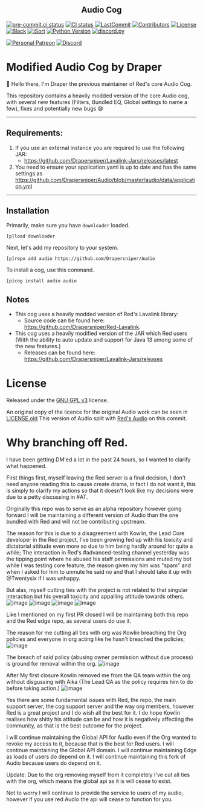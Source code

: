 <h2 align="center">Audio Cog</h2>

[![pre-commit.ci status](https://results.pre-commit.ci/badge/github/Drapersniper/Audio/master.svg)](https://results.pre-commit.ci/latest/github/Drapersniper/Audio/master)
[![CI status](https://github.com/Drapersniper/Audio/actions/workflows/main.yml/badge.svg)](https://github.com/Drapersniper/Audio/actions/workflows/main.yml)
[![LastCommit](https://img.shields.io/github/last-commit/Drapersniper/Audio?logo=Github&labelColor=292f35&logoColor=878f96&color=32c754)](https://github.com/Drapersniper/Audio/commits/master)
[![Contributors](https://img.shields.io/github/contributors/Drapersniper/Audio.svg?labelColor=292f35&logo=GitHub&logoColor=878f96&color=32c754)](https://github.com/Drapersniper/Audio/graphs/contributors)
[![License](https://img.shields.io/badge/License-GPLv3-blue.svg?labelColor=292f35&color=32c754)](https://github.com/Cog-Creators/Red-DiscordBot/blob/V3/develop/LICENSE)
[![Black](https://img.shields.io/badge/code%20style-black-000000.svg?labelColor=292f35&logo=python&logoColor=878f96&color=32c754)](https://github.com/psf/black)
[![iSort](https://img.shields.io/badge/%20imports-isort-%231674b1?style=flat&labelColor=292f35&logo=python&logoColor=878f96&color=32c754)](https://pycqa.github.io/isort)
[![Python Version](https://img.shields.io/pypi/pyversions/Red-Discordbot?labelColor=292f35&logo=python&logoColor=878f96&color=32c754)](https://www.python.org/downloads/)
[![discord.py](https://img.shields.io/badge/discord-py-blue.svg?labelColor=292f35&logo=python&logoColor=878f96&color=32c754)](https://github.com/Rapptz/discord.py/)

[![Personal Patreon](https://img.shields.io/badge/Support-Me!-black.svg?labelColor=292f35)](https://www.patreon.com/drapersniper)
[![Discord](https://img.shields.io/discord/850282003425394699?color=7289da&label=Support%20Server&logo=Discord&style=plastic&labelColor=292f35&logoColor=878f96)](https://discord.gg/bdnjFPQQaZ)

# Modified Audio Cog by Draper

:wave: Hello there, I'm Draper the previous maintainer of Red's core Audio Cog.

This repository contains a heavily modded version of the core Audio cog, with several new features (Filters, Bundled EQ, Global settings to name a few), fixes and potentially new bugs :smile:

------------
## Requirements:
1. If you use an external instance you are required to use the following JAR:
    - <https://github.com/Drapersniper/Lavalink-Jars/releases/latest>
2. You need to ensure your application.yaml is up to date and has the same settings as <https://github.com/Drapersniper/Audio/blob/master/audio/data/application.yml>

------------
Installation
------------

Primarily, make sure you have `downloader` loaded.


    [p]load downloader

Next, let's add my repository to your system.


    [p]repo add audio https://github.com/Drapersniper/Audio

To install a cog, use this command.


    [p]cog install audio audio


## Notes
- This cog uses a heavily modded version of Red's Lavalink library:
  - Source code can be found here: https://github.com/Drapersniper/Red-Lavalink.
- This cog uses a heavily modified version of the JAR which Red users (With the ability to auto update and support for Java 13 among some of the new features.)
  - Releases can be found here: https://github.com/Drapersniper/Lavalink-Jars/releases

# License
Released under the [GNU GPL v3](https://www.gnu.org/licenses/gpl-3.0.en.html) license.

An original copy of the licence for the original Audio work can be seen in [LICENSE.old](LICENSE.old)
This version of Audio split with [Red's Audio](https://github.com/Cog-Creators/Red-DiscordBot/commit/ca373052c53d88ac87d89632e4328ac09e890190) on this commit.

# Why branching off Red.
I have been getting DM'ed a lot in the past 24 hours, so I wanted to clarify what happened.

First things first, myself leaving the Red server is a final decision, I don't need anyone reading this to cause create drama, in fact I do not want it, this is simply to clarify my actions so that it doesn't look like my decisions were due to a petty discussing in #AT.

Originally this repo was to serve as an alpha repository however going forward I will be maintaining a different version of Audio than the one bundled with Red and will not be contributing upstream.

The reason for this is due to a disagreement with Kowlin, the Lead Core developer in the Red project, I've been growing fed up with his toxicity and dictatorial attitude even more so due to him being hardly around for quite a while;
The interaction in Red's #advanced-testing channel yesterday was the tipping point where he abused his staff permissions and muted my bot while I was testing core feature, the reason given my him was "spam" and when I asked for him to unmute he said no and that I should take it up with @Twentysix if I was unhappy.

But alas, myself cutting ties with the project is not related to that singular interaction but his overall toxicity and appalling attitude towards others.
![image](https://user-images.githubusercontent.com/27962761/120639810-ac85eb80-c469-11eb-8fd9-3ef683b91028.png)
![image](https://user-images.githubusercontent.com/27962761/120640248-24ecac80-c46a-11eb-845f-f7c8373350fc.png)
![image](https://user-images.githubusercontent.com/27962761/120640343-48175c00-c46a-11eb-9a95-bd1e6ef43ac0.png)
![image](https://user-images.githubusercontent.com/27962761/120641323-616cd800-c46b-11eb-93b2-1042feca1b84.png)

Like I mentioned on my first PR closed I will be maintaining both this repo and the Red edge repo, as several users do use it.

The reason for me cutting all ties with org was Kowlin breaching the Org policies and everyone in org acting like he hasn't breached the policies;
![image](https://user-images.githubusercontent.com/27962761/120639036-d5f24780-c468-11eb-92fd-3fe0dd890b59.png)

The breach of said policy (abusing owner permission without due process) is ground for removal within the org.
![image](https://user-images.githubusercontent.com/27962761/120639954-d7703f80-c469-11eb-8dcb-37ba8f1d5bf5.png)

After My first closure Kowlin removed me from the QA team within the org without disgussing with Aika (The Lead QA as the policy requires him to do before taking action.)
![image](https://user-images.githubusercontent.com/27962761/120639227-0803a980-c469-11eb-8466-b61cbc1b8f85.png)

Yes there are some fundamental issues with Red, the repo, the main support server, the cog support server and the way org members, however Red is a great project and I do wish all the best for it.
I do hope Kowlin realises how shitty his attitude can be and how it is negatively affecting the community, as that is the best outcome for the project.

I will continue maintaining the Global API for Audio even if the Org wanted to revoke my access to it, because that is the best for Red users.
I will continue maintaining the Global API domain.
I will continue maintaining Edge as loads of users do depend on it.
I will continue maintaining this fork of Audio because users do depend on it.


Update:
Due to the org removing myself from it completely I've cut all ties with the org, which means the global api as it is will cease to exist.

Not to worry I will continue to provide the service to users of my audio, however if you use red Audio the api will cease to function for you.
